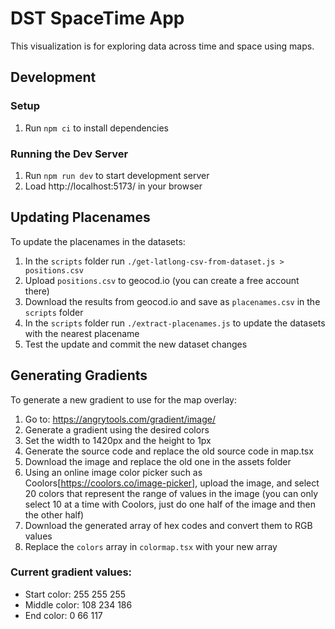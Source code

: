# DST SpaceTime App

This visualization is for exploring data across time and space using maps.

## Development

### Setup

1. Run `npm ci` to install dependencies

### Running the Dev Server

1. Run `npm run dev` to start development server
2. Load http://localhost:5173/ in your browser

## Updating Placenames

To update the placenames in the datasets:

1. In the `scripts` folder run `./get-latlong-csv-from-dataset.js > positions.csv`
2. Upload `positions.csv` to geocod.io (you can create a free account there)
3. Download the results from geocod.io and save as `placenames.csv` in the `scripts` folder
4. In the `scripts` folder run `./extract-placenames.js` to update the datasets with the nearest placename
5. Test the update and commit the new dataset changes

## Generating Gradients

To generate a new gradient to use for the map overlay:

1. Go to: https://angrytools.com/gradient/image/
2. Generate a gradient using the desired colors
3. Set the width to 1420px and the height to 1px
4. Generate the source code and replace the old source code in map.tsx
5. Download the image and replace the old one in the assets folder
6. Using an online image color picker such as Coolors[https://coolors.co/image-picker], upload the image, and select 20 colors that represent the range of values in the image (you can only select 10 at a time with Coolors, just do one half of the image and then the other half)
7. Download the generated array of hex codes and convert them to RGB values
8. Replace the `colors` array in `colormap.tsx` with your new array


### Current gradient values:
- Start color: 255 255 255
- Middle color: 108 234 186
- End color: 0 66 117

